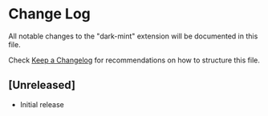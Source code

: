 # Change Log

All notable changes to the "dark-mint" extension will be documented in this file.

Check [Keep a Changelog](http://keepachangelog.com/) for recommendations on how to structure this file.

## [Unreleased]

- Initial release
